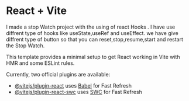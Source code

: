 # React + Vite

I made a stop  Watch project with the using of react Hooks . I have use diffrent type of hooks like useState,useRef and useEffect.
we have give diffrent type of button so that you can reset,stop,resume,start and restart the Stop Watch.



This template provides a minimal setup to get React working in Vite with HMR and some ESLint rules.

Currently, two official plugins are available:

- [@vitejs/plugin-react](https://github.com/vitejs/vite-plugin-react/blob/main/packages/plugin-react/README.md) uses [Babel](https://babeljs.io/) for Fast Refresh
- [@vitejs/plugin-react-swc](https://github.com/vitejs/vite-plugin-react-swc) uses [SWC](https://swc.rs/) for Fast Refresh

